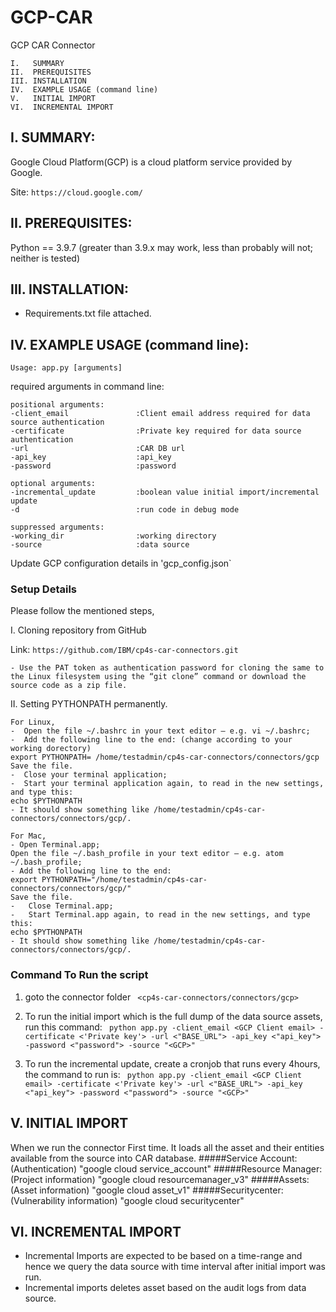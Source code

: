 # GCP-CAR

GCP CAR Connector
```
I.   SUMMARY
II.  PREREQUISITES
III. INSTALLATION
IV.  EXAMPLE USAGE (command line)
V.   INITIAL IMPORT
VI.  INCREMENTAL IMPORT
```
I. SUMMARY:
-----------------------------------------------------------------
Google Cloud Platform(GCP) is a cloud platform service provided by Google.

Site:   ```https://cloud.google.com/```

II. PREREQUISITES:
-----------------------------------------------------------------
Python == 3.9.7 (greater than 3.9.x may work, less than probably will not; neither is tested)

III. INSTALLATION:
-----------------------------------------------------------------
- Requirements.txt file attached.


IV. EXAMPLE USAGE (command line):
-----------------------------------------------------------------

```Usage: app.py [arguments]```

required arguments in command line:

```
positional arguments:
-client_email               :Client email address required for data source authentication
-certificate                :Private key required for data source authentication
-url                        :CAR DB url
-api_key                    :api_key
-password                   :password

optional arguments:
-incremental_update         :boolean value initial import/incremental update
-d                          :run code in debug mode

suppressed arguments:
-working_dir                :working directory
-source                     :data source
```
Update GCP configuration details in 'gcp_config.json`
### Setup Details
Please follow the mentioned steps,

I.	Cloning repository from GitHub

Link: `````https://github.com/IBM/cp4s-car-connectors.git`````

    - Use the PAT token as authentication password for cloning the same to the Linux filesystem using the “git clone” command or download the source code as a zip file.

II.	Setting PYTHONPATH permanently.

    For Linux,
    -  Open the file ~/.bashrc in your text editor – e.g. vi ~/.bashrc;
    -  Add the following line to the end: (change according to your working dorectory)
    export PYTHONPATH= /home/testadmin/cp4s-car-connectors/connectors/gcp
    Save the file.
    -  Close your terminal application;
    -  Start your terminal application again, to read in the new settings, and type this:
    echo $PYTHONPATH
    - It should show something like /home/testadmin/cp4s-car-connectors/connectors/gcp/.
    
    For Mac,
    - Open Terminal.app;
    Open the file ~/.bash_profile in your text editor – e.g. atom ~/.bash_profile;
    - Add the following line to the end:
    export PYTHONPATH="/home/testadmin/cp4s-car-connectors/connectors/gcp/"
    Save the file.
    -	Close Terminal.app;
    -	Start Terminal.app again, to read in the new settings, and type this:
    echo $PYTHONPATH
    - It should show something like /home/testadmin/cp4s-car-connectors/connectors/gcp/.


### Command To Run the script

1. goto the connector folder ` <cp4s-car-connectors/connectors/gcp>`

2. To run the initial import which is the full dump of the data source assets, run this command:
   ` python app.py -client_email <GCP Client email> -certificate <'Private key'> -url <"BASE_URL"> -api_key <"api_key"> -password <"password"> -source "<GCP>"`

3. To run the incremental update, create a cronjob that runs every 4hours, the command to run is:
   ` python app.py -client_email <GCP Client email> -certificate <'Private key'> -url <"BASE_URL"> -api_key <"api_key"> -password <"password"> -source "<GCP>"`

V. INITIAL IMPORT
-----------------------------------------------------------------
When we run the connector First time. It loads all the asset and their entities available from the source into CAR database.​
#####Service Account: (Authentication)
    "google cloud service_account"
#####Resource Manager: (Project information)
    "google cloud resourcemanager_v3"
#####Assets: (Asset information)
    "google cloud asset_v1"
#####Securitycenter: (Vulnerability information)
    "google cloud securitycenter"

VI. INCREMENTAL IMPORT
-----------------------------------------------------------------
- Incremental Imports are expected to be based on a time-range and hence we query the data source with time interval after initial import was run.
- Incremental imports deletes asset based on the audit logs from data source.
